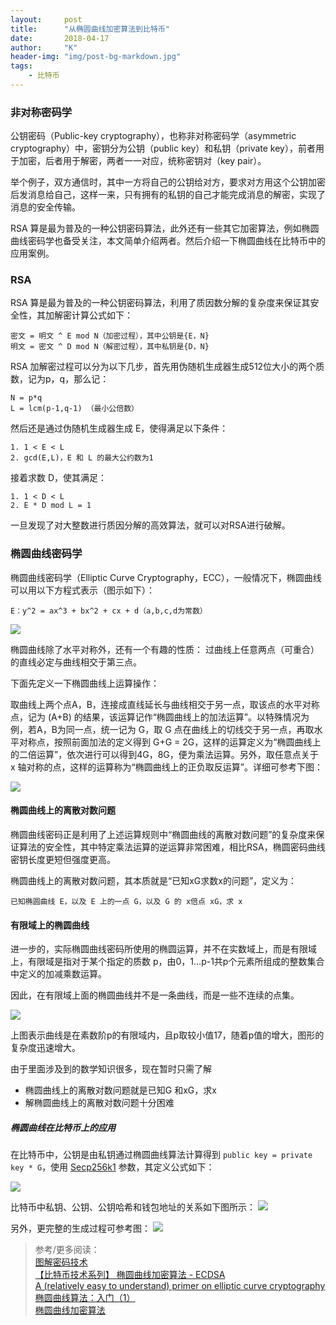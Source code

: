 ```yaml
---
layout:     post
title:      "从椭圆曲线加密算法到比特币"
date:       2018-04-17
author:     "K"
header-img: "img/post-bg-markdown.jpg"
tags:
    - 比特币
---
```


### 非对称密码学

公钥密码（Public-key cryptography），也称非对称密码学（asymmetric cryptography）中，密钥分为公钥（public key）和私钥（private key），前者用于加密，后者用于解密，两者一一对应，统称密钥对（key pair）。

举个例子，双方通信时，其中一方将自己的公钥给对方，要求对方用这个公钥加密后发消息给自己，这样一来，只有拥有的私钥的自己才能完成消息的解密，实现了消息的安全传输。


RSA 算是最为普及的一种公钥密码算法，此外还有一些其它加密算法，例如椭圆曲线密码学也备受关注，本文简单介绍两者。然后介绍一下椭圆曲线在比特币中的应用案例。


### RSA

RSA 算是最为普及的一种公钥密码算法，利用了质因数分解的复杂度来保证其安全性，其加解密计算公式如下：

```
密文 = 明文 ^ E mod N（加密过程），其中公钥是{E，N}
明文 = 密文 ^ D mod N（解密过程），其中私钥是{D，N}
```
RSA 加解密过程可以分为以下几步，首先用伪随机生成器生成512位大小的两个质数，记为p，q，那么记：
```
N = p*q
L = lcm(p-1,q-1) （最小公倍数）
```
然后还是通过伪随机生成器生成 E，使得满足以下条件：
```
1. 1 < E < L
2. gcd(E,L)，E 和 L 的最大公约数为1
```
接着求数 D，使其满足：
```
1. 1 < D < L
2. E * D mod L = 1
```
一旦发现了对大整数进行质因分解的高效算法，就可以对RSA进行破解。


### 椭圆曲线密码学

椭圆曲线密码学（Elliptic Curve Cryptography，ECC），一般情况下，椭圆曲线可以用以下方程式表示（图示如下）：
```
E：y^2 = ax^3 + bx^2 + cx + d（a,b,c,d为常数）
```
![](/img/in-post/ECC/ECC-01.png)


椭圆曲线除了水平对称外，还有一个有趣的性质： 过曲线上任意两点（可重合）的直线必定与曲线相交于第三点。

下面先定义一下椭圆曲线上运算操作：

取曲线上两个点A，B，连接成直线延长与曲线相交于另一点，取该点的水平对称点，记为 (A+B) 的结果，该运算记作“椭圆曲线上的加法运算”。以特殊情况为例，若A，B为同一点，统一记为 G，取 G 点在曲线上的切线交于另一点，再取水平对称点，按照前面加法的定义得到 G+G = 2G，这样的运算定义为“椭圆曲线上的二倍运算”，依次进行可以得到4G，8G，便为乘法运算。另外，取任意点关于 x 轴对称的点，这样的运算称为“椭圆曲线上的正负取反运算”。详细可参考下图：

![](/img/in-post/ECC/ECC-03.png)

#### 椭圆曲线上的离散对数问题

椭圆曲线密码正是利用了上述运算规则中“椭圆曲线的离散对数问题”的复杂度来保证算法的安全性，其中特定乘法运算的逆运算非常困难，相比RSA，椭圆密码曲线密钥长度更短但强度更高。

椭圆曲线上的离散对数问题，其本质就是“已知xG求数x的问题”，定义为：
```
已知椭圆曲线 E，以及 E 上的一点 G，以及 G 的 x倍点 xG，求 x
```

#### 有限域上的椭圆曲线

进一步的，实际椭圆曲线密码所使用的椭圆运算，并不在实数域上，而是有限域上，有限域是指对于某个指定的质数 p，由0，1…p-1共p个元素所组成的整数集合中定义的加减乘数运算。

因此，在有限域上面的椭圆曲线并不是一条曲线，而是一些不连续的点集。

![](/img/in-post/ECC/ECC-02.png)

上图表示曲线是在素数阶p的有限域内，且p取较小值17，随着p值的增大，图形的复杂度迅速增大。

由于里面涉及到的数学知识很多，现在暂时只需了解
- 椭圆曲线上的离散对数问题就是已知G 和xG，求x
- 解椭圆曲线上的离散对数问题十分困难

##### 椭圆曲线在比特币上的应用

在比特币中，公钥是由私钥通过椭圆曲线算法计算得到 `public key = private key * G`，使用 [Secp256k1](https://en.bitcoin.it/wiki/Secp256k1) 参数，其定义公式如下：

![](/img/in-post/ECC/ECC-07.png)

比特币中私钥、公钥、公钥哈希和钱包地址的关系如下图所示：
![](/img/in-post/ECC/ECC-04.png)

另外，更完整的生成过程可参考图：
![](/img/in-post/ECC/ECC-05.png)


> 参考/更多阅读：<br>
> [图解密码技术](https://hackernoon.com/merkle-trees-181cb4bc30b4) <br>
> [【比特币技术系列】 椭圆曲线加密算法 - ECDSA](http://www.ehcoo.com/Bitcoin_ECDSA.html) <br>
> [A (relatively easy to understand) primer on elliptic curve cryptography](https://arstechnica.com/information-technology/2013/10/a-relatively-easy-to-understand-primer-on-elliptic-curve-cryptography/) <br>
> [椭圆曲线算法：入门（1）](https://www.jianshu.com/p/2e6031ac3d50) <br>
> [椭圆曲线加密算法](https://juejin.im/post/5a67f3836fb9a01c9b661bd3) <br>
